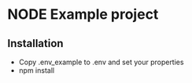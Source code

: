 # NODE Example project
## Installation
- Copy .env_example to .env and set your properties
- npm install
